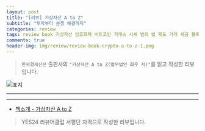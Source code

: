```yaml
---  
layout: post  
title: "[리뷰] 가상자산 A to Z"  
subtitle: "투자부터 분쟁 해결까지"  
categories: review  
tags: review book 가상자산 암호화폐 비트코인 거래소 시세 범죄 법 제도 거래 세금 블록체인 스마트컨트랙트 NFT CDBC   
comments: true  
header-img: img/review/review-book-crypto-a-to-z-1.png
---  
```

  
> `한국경제신문` 출판사의 `"가상자산 A to Z(법무법인 화우 저)"`를 읽고 작성한 리뷰입니다.  

![표지](https://theorydb.github.io/assets/img/review/review-book-crypto-a-to-z-1.png)  

---

> 


---

* [책소개 - 가상자산 A to Z](http://www.yes24.com/Product/Goods/110708398)

> YES24 리뷰어클럽 서평단 자격으로 작성한 리뷰입니다.